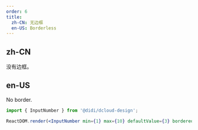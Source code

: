 ```yaml
---
order: 6
title:
  zh-CN: 无边框
  en-US: Borderless
---
```


## zh-CN

没有边框。

## en-US

No border.

```jsx
import { InputNumber } from '@didi/dcloud-design';

ReactDOM.render(<InputNumber min={1} max={10} defaultValue={3} bordered={false} />, mountNode);
```
